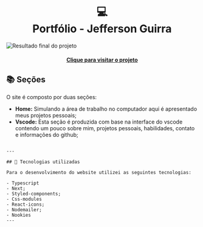 <h1 align="center">
  💻<br>Portfólio - Jefferson Guirra
</h1>

![Resultado final do projeto](Assets/portfolio-read-me.JPG)

<h4 align="center"><a href="https://my-storage-jefferson.netlify.app/">Clique para visitar o projeto</a></h4>

## 📚 Seções

O site é composto por duas seções:

- **Home:** Simulando a área de trabalho no computador aqui é apresentado meus projetos pessoais;
- **Vscode:** Esta seção é produzida com base na interface do vscode contendo um pouco sobre mim, projetos pessoais, habilidades, contato e informações do github;

```

---

## 💼 Tecnologias utilizadas

Para o desenvolvimento do website utilizei as seguintes tecnologias:

- Typescript
- Next;
- Styled-components;
- Css-modules
- React-icons;
- Nodemailer;
- Nookies
---

